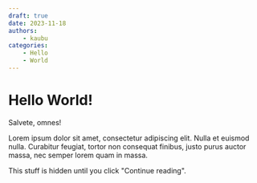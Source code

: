 ```yaml
---
draft: true
date: 2023-11-18
authors:
    - kaubu
categories:
    - Hello
    - World
---
```


# Hello World!
Salvete, omnes!

Lorem ipsum dolor sit amet, consectetur adipiscing elit. Nulla et euismod
nulla. Curabitur feugiat, tortor non consequat finibus, justo purus auctor
massa, nec semper lorem quam in massa.

<!-- more -->

This stuff is hidden until you click "Continue reading".

